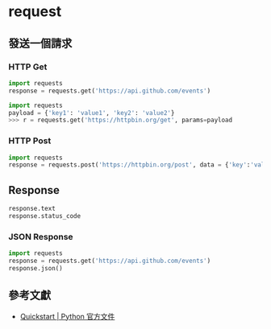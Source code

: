 # request

## 發送一個請求

### HTTP Get

```py
import requests
response = requests.get('https://api.github.com/events')
```

```py
import requests
payload = {'key1': 'value1', 'key2': 'value2'}
>>> r = requests.get('https://httpbin.org/get', params=payload
```

### HTTP Post

```py
import requests
response = requests.post('https://httpbin.org/post', data = {'key':'value'})
```

## Response

```py
response.text
response.status_code
```

### JSON Response

```py
import requests
response = requests.get('https://api.github.com/events')
response.json()
```

## 參考文獻

- [Quickstart | Python 官方文件](https://docs.python-requests.org/en/master/user/quickstart/)
